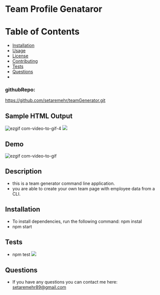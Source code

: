 # Team Profile Genataror 

# Table of Contents 
* [Installation](#installation)
* [Usage](#usage)
* [License](#license)
* [Contributing](#contributing)
* [Tests](#tests)
* [Questions](#questions)
* 

### githubRepo:
https://github.com/setaremehr/teamGenerator.git

## Sample HTML Output

![ezgif com-video-to-gif-4](https://user-images.githubusercontent.com/66357101/94355526-99e52800-0039-11eb-9d03-d57b76bf39d6.gif)
![](https://user-images.githubusercontent.com/66357101/94330093-b91a8180-ff75-11ea-9c79-127ea6c56723.png)

## Demo
![ezgif com-video-to-gif](https://user-images.githubusercontent.com/66357101/94328922-68059000-ff6b-11ea-8757-b977954095dc.gif)

## Description
* this is a team generator command line application.  
* you are able to create your own team page with employee data from a CLI.

## Installation
* To install dependencies, run the following command: npm instal
* npm start 

## Tests
* npm test
![](https://user-images.githubusercontent.com/66357101/94330159-99378d80-ff76-11ea-95df-4e381bec05ab.png)
## Questions
* If you have any questions you can contact me here: setaremehr89@gmail.com


